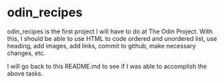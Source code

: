 # odin_recipes

odin_recipes is the first project I will have to do at The Odin Project. With this, I should be able to use HTML to code ordered and unordered list, use heading, add images, add links, commit to github, make necessary changes, etc.

I will go back to this README.md to see if I was able to accomplish the above tasks.